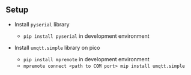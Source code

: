 ## Setup

- Install `pyserial` library
    - `pip install pyserial` in development environment

- Install `umqtt.simple` library on pico
    - `pip install mpremote` in development environment
    - `mpremote connect <path to COM port> mip install umqtt.simple`
